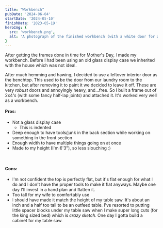 ```yaml
---
title: "Workbench"
pubDate: '2024-06-04'
startDate: '2024-05-10'
finishDate: '2023-05-19'
heroImg: {
  src: 'workbench.png',
  alt: 'A photograph of the finished workbench (with a white door for a top)' 
}
---
```


After getting the frames done in time for Mother's Day, I made my workbench. Before I had been using an old glass display case we inherited with the house which was not ideal. 

After much hemming and hawing, I decided to use a leftover interior door as the benchtop. This used to be the door from our laundry room to the kitchen, but after removing it to paint it we decided to leave it off. These are very _robust_ doors and annoyingly heavy, and...free. So I built a frame out of 2x4's (with some fancy half-lap joints) and attached it. It's worked very well as a workbench. 

#### Pros:

  - Not a glass display case
    - This is indented
  - Deep enough to have tools/junk in the back section while working on something in the front section
  - Enough width to have multiple things going on at once
  - Made to my height (I'm 6'3"), so less slouching :)

<br />

#### Cons:

  - I'm not confident the top is perfectly flat, but it's flat enough for what I do and I don't have the proper tools to make it flat anyways. Maybe one day I'll invest in a hand plan and flatten it.
  - Too tall for my wife to comfortably use
  - I should have made it match the height of my table saw. It's about an inch and a half too tall to be an outfeed table. I've resorted to putting little spacer blocks under my table saw when I make super long cuts (for the king sized bed) which is _crazy sketch_. One day I gotta build a cabinet for my table saw.

